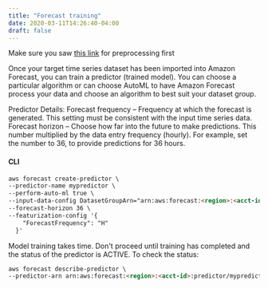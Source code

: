 ```yaml
---
title: "Forecast training"
date: 2020-03-11T14:26:40-04:00
draft: false
---
```


Make sure you saw [this link](../../preprocessing/forecast) for preprocessing first

Once your target time series dataset has been imported into Amazon Forecast, you can train a predictor (trained model). You can choose a particular algorithm or can choose AutoML to have Amazon Forecast process your data and choose an algorithm to best suit your dataset group.

Predictor Details:
Forecast frequency – Frequency at which the forecast is generated. This setting must be consistent with the input time series data.
Forecast horizon – Choose how far into the future to make predictions. This number multiplied by the data entry frequency (hourly). For example, set the number to 36, to provide predictions for 36 hours.

#### CLI
```html
aws forecast create-predictor \
--predictor-name mypredictor \
--perform-auto-ml true \
--input-data-config DatasetGroupArn="arn:aws:forecast:<region>:<acct-id>:dsgroup/mydatasetgroup" \
--forecast-horizon 36 \
--featurization-config '{
    "ForecastFrequency": "H"
  }'
```

Model training takes time. Don't proceed until training has completed and the status of the predictor is ACTIVE. To check the status:
```html
aws forecast describe-predictor \
--predictor-arn arn:aws:forecast:<region>:<acct-id>:predictor/mypredictor
```
